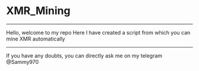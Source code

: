 # XMR_Mining

________________________
Hello, welcome to my repo
Here I have created a script from which you can mine XMR automatically
_______________________________________________________________________

If you have any doubts, you can directly ask me on my telegram 
@Sammy970
